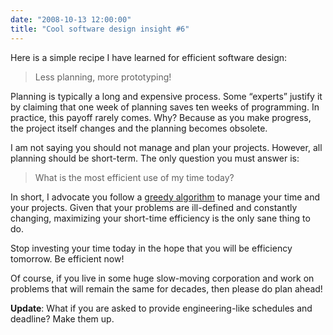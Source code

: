 ```yaml
---
date: "2008-10-13 12:00:00"
title: "Cool software design insight #6"
---
```




Here is a simple recipe I have learned for efficient software design:

> Less planning, more prototyping!


Planning is typically a long and expensive process. Some &ldquo;experts&rdquo; justify it by claiming that one week of planning saves ten weeks of programming. In practice, this payoff rarely comes. Why? Because as you make progress, the project itself changes and the planning becomes obsolete.

I am not saying you should not manage and plan your projects. However, all planning should be short-term. The only question you must answer is:

> What is the most efficient use of my time today?


In short, I advocate you follow a [greedy algorithm](https://en.wikipedia.org/wiki/Greedy_algorithm) to manage your time and your projects. Given that your problems are ill-defined and constantly changing, maximizing your short-time efficiency is the only sane thing to do.

Stop investing your time today in the hope that you will be efficiency tomorrow. Be efficient now!

Of course, if you live in some huge slow-moving corporation and work on problems that will remain the same for decades, then please do plan ahead!

__Update__: What if you are asked to provide engineering-like schedules and deadline? Make them up.

